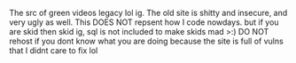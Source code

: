 The src of green videos legacy lol ig. The old site is shitty and insecure, and very ugly as well. This DOES NOT repsent how I code nowdays. but if you are skid then skid ig, 
sql is not included to make skids mad >:) 
DO NOT rehost if you dont know what you are doing because the site is full of vulns that I didnt care to fix lol
